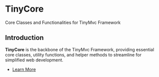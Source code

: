 # TinyCore
Core Classes and Functionalities for TinyMvc Framework

## Introduction

**TinyCore** is the backbone of the TinyMvc Framework, providing essential core classes, utility functions, and helper methods to streamline for simplified web development.

* [Learn More](https://github.com/tinymvc/tinymvc?tab=readme-ov-file)

